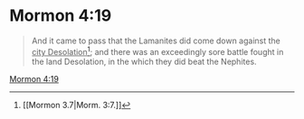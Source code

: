 # Mormon 4:19

> And it came to pass that the Lamanites did come down against the <u>city Desolation</u>[^a]; and there was an exceedingly sore battle fought in the land Desolation, in the which they did beat the Nephites.

[Mormon 4:19](https://www.churchofjesuschrist.org/study/scriptures/bofm/morm/4?lang=eng&id=p19#p19)


[^a]: [[Mormon 3.7|Morm. 3:7.]]
